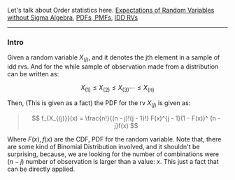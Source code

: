 Let's talk about Order statistics here. 
[Expectations of Random Variables without Sigma Algebra](../MATH%20000%20Math%20Essential/Probability,%20Stats,%20Combinatorics,%20Information%20Theory/Expectations%20of%20Random%20Variables%20without%20Sigma%20Algebra.md), 
[PDFs, PMFs](../MATH%20000%20Math%20Essential/Probability,%20Stats,%20Combinatorics,%20Information%20Theory/PDFs,%20PMFs.md), 
[IDD RVs](IDD%20RVs.md)

---

### **Intro**

Given a random variable $X_{(j)}$, and it denotes the jth element in a sample of idd rvs. And for the while sample of observation made from a distribution can be written as: 

$$
X_{(1)} \le X_{(2)} \le X_{(3)} \cdots \le X_{(n)}
$$

Then, (This is given as a fact) the PDF for the rv $X_{(j)}$ is given as: 

> $$
> f_{X_{(j)}}(x) = 
> \frac{n!}{(n - j)!(j - 1)!} 
> F(x)^{j - 1}(1 - F(x))^ {n - j}f(x)
> $$

Where $F(x), f(x)$ are the CDF, PDF for the random variable.  Note that, there are some kind of Binomial Distribution involved, and it shouldn't be surprising, because, we are looking for the number of combinations were $(n - j)$ number of observation is larger than a value: $x$. This just a fact that can be directly applied.  

